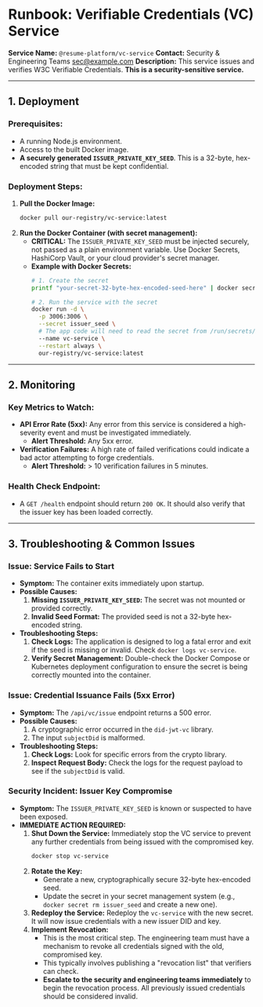 # Runbook: Verifiable Credentials (VC) Service

**Service Name:** `@resume-platform/vc-service`
**Contact:** Security & Engineering Teams <sec@example.com>
**Description:** This service issues and verifies W3C Verifiable Credentials. **This is a security-sensitive service.**

---

## 1. Deployment

### **Prerequisites:**
-   A running Node.js environment.
-   Access to the built Docker image.
-   **A securely generated `ISSUER_PRIVATE_KEY_SEED`**. This is a 32-byte, hex-encoded string that must be kept confidential.

### **Deployment Steps:**
1.  **Pull the Docker Image:**
    ```bash
    docker pull our-registry/vc-service:latest
    ```
2.  **Run the Docker Container (with secret management):**
    -   **CRITICAL:** The `ISSUER_PRIVATE_KEY_SEED` must be injected securely, not passed as a plain environment variable. Use Docker Secrets, HashiCorp Vault, or your cloud provider's secret manager.
    -   **Example with Docker Secrets:**
        ```bash
        # 1. Create the secret
        printf "your-secret-32-byte-hex-encoded-seed-here" | docker secret create issuer_seed -

        # 2. Run the service with the secret
        docker run -d \
          -p 3006:3006 \
          --secret issuer_seed \
          # The app code will need to read the secret from /run/secrets/issuer_seed
          --name vc-service \
          --restart always \
          our-registry/vc-service:latest
        ```

---

## 2. Monitoring

### **Key Metrics to Watch:**

-   **API Error Rate (5xx):** Any error from this service is considered a high-severity event and must be investigated immediately.
    -   **Alert Threshold:** Any 5xx error.
-   **Verification Failures:** A high rate of failed verifications could indicate a bad actor attempting to forge credentials.
    -   **Alert Threshold:** > 10 verification failures in 5 minutes.

### **Health Check Endpoint:**
-   A `GET /health` endpoint should return `200 OK`. It should also verify that the issuer key has been loaded correctly.

---

## 3. Troubleshooting & Common Issues

### **Issue: Service Fails to Start**

-   **Symptom:** The container exits immediately upon startup.
-   **Possible Causes:**
    1.  **Missing `ISSUER_PRIVATE_KEY_SEED`:** The secret was not mounted or provided correctly.
    2.  **Invalid Seed Format:** The provided seed is not a 32-byte hex-encoded string.
-   **Troubleshooting Steps:**
    1.  **Check Logs:** The application is designed to log a fatal error and exit if the seed is missing or invalid. Check `docker logs vc-service`.
    2.  **Verify Secret Management:** Double-check the Docker Compose or Kubernetes deployment configuration to ensure the secret is being correctly mounted into the container.

### **Issue: Credential Issuance Fails (5xx Error)**

-   **Symptom:** The `/api/vc/issue` endpoint returns a 500 error.
-   **Possible Causes:**
    1.  A cryptographic error occurred in the `did-jwt-vc` library.
    2.  The input `subjectDid` is malformed.
-   **Troubleshooting Steps:**
    1.  **Check Logs:** Look for specific errors from the crypto library.
    2.  **Inspect Request Body:** Check the logs for the request payload to see if the `subjectDid` is valid.

### **Security Incident: Issuer Key Compromise**

-   **Symptom:** The `ISSUER_PRIVATE_KEY_SEED` is known or suspected to have been exposed.
-   **IMMEDIATE ACTION REQUIRED:**
    1.  **Shut Down the Service:** Immediately stop the VC service to prevent any further credentials from being issued with the compromised key.
        ```bash
        docker stop vc-service
        ```
    2.  **Rotate the Key:**
        -   Generate a new, cryptographically secure 32-byte hex-encoded seed.
        -   Update the secret in your secret management system (e.g., `docker secret rm issuer_seed` and create a new one).
    3.  **Redeploy the Service:** Redeploy the `vc-service` with the new secret. It will now issue credentials with a new issuer DID and key.
    4.  **Implement Revocation:**
        -   This is the most critical step. The engineering team must have a mechanism to revoke all credentials signed with the old, compromised key.
        -   This typically involves publishing a "revocation list" that verifiers can check.
        -   **Escalate to the security and engineering teams immediately** to begin the revocation process. All previously issued credentials should be considered invalid.